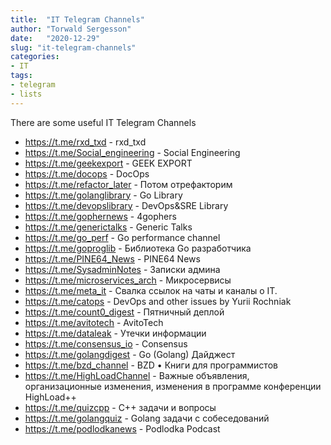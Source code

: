 ```yaml
---
title:  "IT Telegram Channels"
author: "Torwald Sergesson"
date:   "2020-12-29"
slug: "it-telegram-channels"
categories:
- IT
tags: 
- telegram
- lists
---
```


There are some useful IT Telegram Channels

- https://t.me/rxd_txd - rxd_txd
- https://t.me/Social_engineering - Social Engineering
- https://t.me/geekexport - GEEK EXPORT
- https://t.me/docops - DocOps
- https://t.me/refactor_later - Потом отрефакторим
- https://t.me/golanglibrary - Go Library
- https://t.me/devopslibrary - DevOps&SRE Library
- https://t.me/gophernews - 4gophers
- https://t.me/generictalks - Generic Talks
- https://t.me/go_perf - Go performance channel
- https://t.me/goproglib - Библиотека Go разработчика
- https://t.me/PINE64_News - PINE64 News
- https://t.me/SysadminNotes - Записки админа
- https://t.me/microservices_arch - Микросервисы
- https://t.me/meta_it - Свалка ссылок на чаты и каналы о IT.
- https://t.me/catops - DevOps and other issues by Yurii Rochniak
- https://t.me/count0_digest - Пятничный деплой
- https://t.me/avitotech - AvitoTech
- https://t.me/dataleak - Утечки информации
- https://t.me/consensus_io - Consensus
- https://t.me/golangdigest - Go (Golang) Дайджест
- https://t.me/bzd_channel - BZD • Книги для программистов
- https://t.me/HighLoadChannel - Важные объявления, организационные изменения, изменения в программе конференции HighLoad++
- https://t.me/quizcpp - С++ задачи и вопросы
- https://t.me/golangquiz - Golang задачи с собеседований
- https://t.me/podlodkanews - Podlodka Podcast
